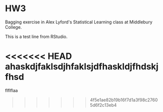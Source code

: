 # HW3
Bagging exercise in Alex Lyford's Statistical Learning class at Middlebury College. 

This is a test line from RStudio.

<<<<<<< HEAD
ahaskdjfaklsdjhfaklsjdfhaskldjfhdskjfhsd
=======
flflflaa
>>>>>>> 4f5e1ae82b19b16f7d1a3f98c27605d6f2c13eb4
